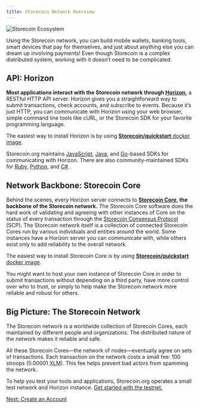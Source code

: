 ```yaml
---
title: Storecoin Network Overview
---
```

![Storecoin Ecosystem](https://storeco.in/images/worker-types-horizontal-v1.png)

Using the Storecoin network, you can build mobile wallets, banking tools, smart devices that pay for themselves, and just about anything else you can dream up involving payments! Even though Storecoin is a complex distributed system, working with it doesn’t need to be complicated.

## API: Horizon

**Most applications interact with the Storecoin network through [Horizon](https://www.Storecoin.org/developers/horizon/reference/),** a RESTful HTTP API server. Horizon gives you a straightforward way to submit transactions, check accounts, and subscribe to events. Because it’s just HTTP, you can communicate with Horizon using your web browser, simple command line tools like cURL, or the Storecoin SDK for your favorite programming language.

The easiest way to install Horizon is by using [**Storecoin/quickstart** docker image](https://hub.docker.com/r/Storecoin/quickstart/).

Storecoin.org maintains [JavaScript](https://github.com/Storecoin/js-Storecoin-sdk), [Java](https://github.com/Storecoin/java-Storecoin-sdk), and [Go](https://github.com/Storecoin/go/tree/master/clients/horizon)-based SDKs for communicating with Horizon. There are also community-maintained SDKs for [Ruby](https://github.com/Storecoin/ruby-Storecoin-sdk), [Python](https://github.com/StorecoinCN/py-Storecoin-base), and [C#](https://github.com/QuantozTechnology/csharp-Storecoin-base).

## Network Backbone: Storecoin Core

Behind the scenes, every Horizon server connects to **[Storecoin Core](../../Storecoin-core/learn/admin.html), the backbone of the Storecoin network.** The Storecoin Core software does the hard work of validating and agreeing with other instances of Core on the status of every transaction through the [Storecoin Consensus Protocol](../concepts/scp.html) (SCP). The Storecoin network itself is a collection of connected Storecoin Cores run by various individuals and entities around the world. Some instances have a Horizon server you can communicate with, while others exist only to add reliability to the overall network.

The easiest way to install Storecoin Core is by using [**Storecoin/quickstart** docker image](https://hub.docker.com/r/Storecoin/quickstart/).

You might want to host your own instance of Storecoin Core in order to submit transactions without depending on a third party, have more control over who to trust, or simply to help make the Storecoin network more reliable and robust for others.

## Big Picture: The Storecoin Network

The Storecoin network is a worldwide collection of Storecoin Cores, each maintained by different people and organizations. The distributed nature of the network makes it reliable and safe.

All these Storecoin Cores—the network of nodes—eventually agree on sets of transactions. Each transaction on the network costs a small fee: 100 stroops (0.00001 <abbr title="Lumens">XLM</abbr>). This fee helps prevent bad actors from spamming the network.

To help you test your tools and applications, Storecoin.org operates a small test network and Horizon instance. [Get started with the testnet.](../concepts/test-net.md)

<div class="sequence-navigation">
  <a class="button button--next" href="create-account.html">Next: Create an Account</a>
</div>
